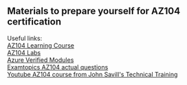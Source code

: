 ## Materials to prepare yourself for AZ104 certification</br>
Useful links:</br>
[AZ104 Learning Course](https://learn.microsoft.com/en-us/training/courses/az-104t00)</br>
[AZ104 Labs](https://microsoftlearning.github.io/AZ-104-MicrosoftAzureAdministrator/)</br>
[Azure Verified Modules](https://azure.github.io/Azure-Verified-Modules)</br>
[Examtopics AZ104 actual questions](https://www.examtopics.com/exams/microsoft/az-104/view/)</br>
[Youtube AZ104 course from John Savill's Technical Training](https://www.youtube.com/watch?v=0Knf9nub4-k)
